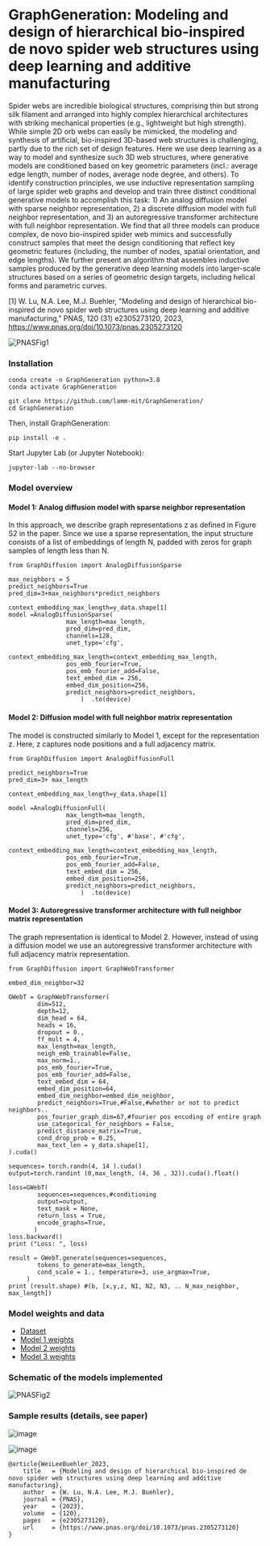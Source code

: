 # GraphGeneration: Modeling and design of hierarchical bio-inspired de novo spider web structures using deep learning and additive manufacturing 

Spider webs are incredible biological structures, comprising thin but strong silk filament and arranged into highly complex hierarchical architectures with striking mechanical properties (e.g., lightweight but high strength).  While simple 2D orb webs can easily be mimicked, the modeling and synthesis of artificial, bio-inspired 3D-based web structures is challenging, partly due to the rich set of design features. Here we use deep learning as a way to model and synthesize such 3D web structures, where generative models are conditioned based on key geometric parameters (incl.: average edge length, number of nodes, average node degree, and others). To identify construction principles, we use inductive representation sampling of large spider web graphs and develop and train three distinct conditional generative models to accomplish this task: 1) An analog diffusion model with sparse neighbor representation, 2) a discrete diffusion model with full neighbor representation, and 3) an autoregressive transformer architecture with full neighbor representation. We find that all three models can produce complex, de novo bio-inspired spider web mimics and successfully construct samples that meet the design conditioning that reflect key geometric features (including, the number of nodes,   spatial orientation, and edge lengths). We further present an algorithm that assembles inductive samples produced by the generative deep learning models into larger-scale structures based on a series of geometric design targets, including helical forms and parametric curves. 

[1] W. Lu, N.A. Lee, M.J. Buehler, "Modeling and design of hierarchical bio-inspired de novo spider web structures using deep learning and additive manufacturing," PNAS, 120 (31) e2305273120, 2023, 
https://www.pnas.org/doi/10.1073/pnas.2305273120 

![PNASFig1](https://user-images.githubusercontent.com/101393859/229208797-3b47c9e2-a1ae-454c-842e-cff57584eaaf.png)

### Installation 

```
conda create -n GraphGeneration python=3.8
conda activate GraphGeneration
```
```
git clone https://github.com/lamm-mit/GraphGeneration/
cd GraphGeneration
```

Then, install GraphGeneration:

```
pip install -e .
```

Start Jupyter Lab (or Jupyter Notebook):
```
jupyter-lab --no-browser
```

### Model overview

#### Model 1: Analog diffusion model with sparse neighbor representation

In this approach, we describe graph representations z as defined in Figure S2 in the paper. Since we use a sparse representation, the input structure consists of a list of embeddings of length N, padded with zeros for graph samples of length less than N. 

```
from GraphDiffusion import AnalogDiffusionSparse

max_neighbors = 5
predict_neighbors=True
pred_dim=3+max_neighbors*predict_neighbors
 
context_embedding_max_length=y_data.shape[1]
model =AnalogDiffusionSparse( 
                max_length=max_length,
                pred_dim=pred_dim,
                channels=128,
                unet_type='cfg',  
                context_embedding_max_length=context_embedding_max_length,
                pos_emb_fourier=True,
                pos_emb_fourier_add=False,
                text_embed_dim = 256,
                embed_dim_position=256,
                predict_neighbors=predict_neighbors,
                    )  .to(device)  
```

#### Model 2: Diffusion model with full neighbor matrix representation

The model is constructed similarly to Model 1, except for the representation z. Here, z captures node positions and a full adjacency matrix.

```
from GraphDiffusion import AnalogDiffusionFull 

predict_neighbors=True
pred_dim=3+ max_length

context_embedding_max_length=y_data.shape[1]

model =AnalogDiffusionFull( 
                max_length=max_length,
                pred_dim=pred_dim,
                channels=256,
                unet_type='cfg', #'base', #'cfg',
                context_embedding_max_length=context_embedding_max_length,
                pos_emb_fourier=True,
                pos_emb_fourier_add=False,
                text_embed_dim = 256,
                embed_dim_position=256,
                predict_neighbors=predict_neighbors,
                    )  .to(device)  
```
                    
#### Model 3: Autoregressive transformer architecture with full neighbor matrix representation

The graph representation is identical to Model 2. However, instead of using a diffusion model we use an autoregressive transformer architecture with full adjacency matrix representation. 

```
from GraphDiffusion import GraphWebTransformer

embed_dim_neighbor=32

GWebT = GraphWebTransformer(
        dim=512,
        depth=12,
        dim_head = 64,
        heads = 16,
        dropout = 0.,
        ff_mult = 4,
        max_length=max_length,
        neigh_emb_trainable=False,
        max_norm=1.,
        pos_emb_fourier=True,
        pos_emb_fourier_add=False,
        text_embed_dim = 64,
        embed_dim_position=64,
        embed_dim_neighbor=embed_dim_neighbor,
        predict_neighbors=True,#False,#whether or not to predict neighbors..
        pos_fourier_graph_dim=67,#fourier pos encoding of entire graph
        use_categorical_for_neighbors = False,
        predict_distance_matrix=True,
        cond_drop_prob = 0.25,
        max_text_len = y_data.shape[1],     
).cuda()

sequences= torch.randn(4, 14 ).cuda()
output=torch.randint (0,max_length, (4, 36 , 32)).cuda().float()

loss=GWebT(
        sequences=sequences,#conditioning
        output=output,
        text_mask = None,
        return_loss = True,
        encode_graphs=True,
       )
loss.backward()
print ("Loss: ", loss)

result = GWebT.generate(sequences=sequences,
        tokens_to_generate=max_length, 
        cond_scale = 1., temperature=3, use_argmax=True,
     ) 
print (result.shape) #(b, [x,y,z, N1, N2, N3, .. N_max_neighbor, max_length])
```

### Model weights and data

- [Dataset](https://www.dropbox.com/s/38jwpqtz6c8rcey/dataset_webs_medium.pt?dl=0) 
- [Model 1 weights](https://www.dropbox.com/s/a0i1h32jf4nmnaf/statedict_save-model-epoch_4327.pt?dl=0)
- [Model 2 weights](https://www.dropbox.com/s/og7wzqysxhkff5o/statedict_save-model-epoch_2001.pt?dl=0)
- [Model 3 weights](https://www.dropbox.com/s/ul85wjtqul6wid0/statedict_save-model-epoch_772.pt?dl=0)


### Schematic of the models implemented

![PNASFig2](https://user-images.githubusercontent.com/101393859/229208831-88c2df9f-e0b8-49cf-b900-0d152ff37759.png)

### Sample results (details, see paper)

![image](https://github.com/lamm-mit/GraphGeneration/assets/101393859/81c230c2-a38d-421e-b814-a833a27749c4)

![image](https://github.com/lamm-mit/GraphGeneration/assets/101393859/57cab90f-7368-4b64-8d59-7b88b370e267)

```
@article{WeiLeeBuehler_2023,
    title   = {Modeling and design of hierarchical bio-inspired de novo spider web structures using deep learning and additive manufacturing},
    author  = {W. Lu, N.A. Lee, M.J. Buehler},
    journal = {PNAS},
    year    = {2023},
    volume  = {120},
    pages   = {e2305273120},
    url     = {https://www.pnas.org/doi/10.1073/pnas.2305273120}
}
```
